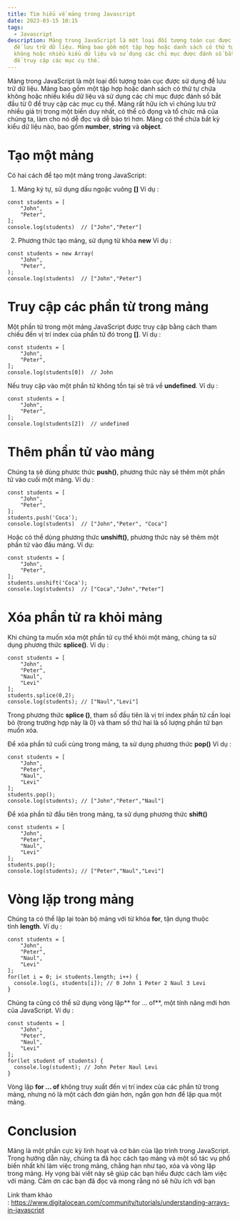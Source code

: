 ```yaml
---
title: Tìm hiểu về mảng trong Javascript
date: 2023-03-15 10:15
tags:
  - Javascript
description: Mảng trong JavaScript là một loại đối tượng toàn cục được sử dụng
  để lưu trữ dữ liệu. Mảng bao gồm một tập hợp hoặc danh sách có thứ tự chứa
  không hoặc nhiều kiểu dữ liệu và sử dụng các chỉ mục được đánh số bắt đầu từ 0
  để truy cập các mục cụ thể.
---
```

Mảng trong JavaScript là một loại đối tượng toàn cục được sử dụng để lưu trữ dữ liệu. Mảng bao gồm một tập hợp hoặc danh sách có thứ tự chứa không hoặc nhiều kiểu dữ liệu và sử dụng các chỉ mục được đánh số bắt đầu từ 0 để truy cập các mục cụ thể. Mảng rất hữu ích vì chúng lưu trữ nhiều giá trị trong một biến duy nhất, có thể cô đọng và tổ chức mã của chúng ta, làm cho nó dễ đọc và dễ bảo trì hơn. Mảng có thể chứa bất kỳ kiểu dữ liệu nào, bao gồm **number**, **string** và **object**.

# Tạo một mảng

Có hai cách để tạo một mảng trong JavaScript:

1. Mảng ký tự, sử dụng dấu ngoặc vuông **\[]** Ví dụ :

```none
const students = [
    "John",
    "Peter",
];
console.log(students)  // ["John","Peter"]

```

2. Phương thức tạo mảng, sử dụng từ khóa **new** Ví dụ :

```none
const students = new Array(
    "John",
    "Peter",
);
console.log(students)  // ["John","Peter"]

```

# Truy cập các phần từ trong mảng

Một phần tử trong một mảng JavaScript được truy cập bằng cách tham chiếu đến vị trí index của phần tử đó trong **\[]**. Ví dụ :

```none
const students = [
    "John",
    "Peter",
];
console.log(students[0])  // John

```

Nếu truy cập vào một phần tử không tồn tại sẽ trả về **undefined**. Ví dụ :

```none
const students = [
    "John",
    "Peter",
];
console.log(students[2])  // undefined

```

# Thêm phần tử vào mảng

Chúng ta sẽ dùng phươc thức **push()**, phương thức này sẽ thêm một phần tử vào cuối một mảng. Ví dụ :

```none
const students = [
    "John",
    "Peter",
];
students.push('Coca');
console.log(students)  // ["John","Peter", "Coca"]

```

Hoặc có thể dùng phương thức **unshift()**, phương thức này sẽ thêm một phần tử vào đầu mảng. Ví dụ:

```none
const students = [
    "John",
    "Peter",
];
students.unshift('Coca');
console.log(students)  // ["Coca","John","Peter"]

```

# Xóa phần tử ra khỏi mảng

Khi chúng ta muốn xóa một phần tử cụ thể khỏi một mảng, chúng ta sử dụng phương thức **splice()**. Ví dụ :

```none
const students = [
    "John",
    "Peter",
    "Naul",
    "Levi"
];
students.splice(0,2);
console.log(students); // ["Naul","Levi"]

```

Trong phương thức **splice ()**, tham số đầu tiên là vị trí index phần tử cần loại bỏ (trong trường hợp này là 0) và tham số thứ hai là số lượng phần tử bạn muốn xóa.

Để xóa phần tử cuối cùng trong mảng, ta sử dụng phương thức **pop()** Ví dụ :

```none
const students = [
    "John",
    "Peter",
    "Naul",
    "Levi"
];
students.pop();
console.log(students); // ["John","Peter","Naul"]

```

Để xóa phần tử đầu tiên trong mảng, ta sử dụng phương thức **shift()**

```none
const students = [
    "John",
    "Peter",
    "Naul",
    "Levi"
];
students.pop();
console.log(students); // ["Peter","Naul","Levi"]

```

# Vòng lặp trong mảng

Chúng ta có thể lặp lại toàn bộ mảng với từ khóa **for**, tận dụng thuộc tính **length**. Ví dụ :

```none
const students = [
    "John",
    "Peter",
    "Naul",
    "Levi"
];
for(let i = 0; i< students.length; i++) {
  console.log(i, students[i]); // 0 John 1 Peter 2 Naul 3 Levi
}

```

Chúng ta cũng có thể sử dụng vòng lặp\*\* for ... of\*\*, một tính năng mới hơn của JavaScript. Ví dụ :

```none
const students = [
    "John",
    "Peter",
    "Naul",
    "Levi"
];
for(let student of students) {
  console.log(student); // John Peter Naul Levi
}

```

Vòng lặp **for ... of** không truy xuất đến vị trí index của các phần tử trong mảng, nhưng nó là một cách đơn giản hơn, ngắn gọn hơn để lặp qua một mảng.

# Conclusion

Mảng là một phần cực kỳ linh hoạt và cơ bản của lập trình trong JavaScript. Trong hướng dẫn này, chúng ta đã học cách tạo mảng và một số tác vụ phổ biến nhất khi làm việc trong mảng, chẳng hạn như tạo, xóa và vòng lặp trong mảng. Hy vọng bài viết này sẽ giúp các bạn hiểu được cách làm việc với mảng. Cảm ơn các bạn đã đọc và mong rằng nó sẽ hữu ích với bạn

Link tham khảo : <https://www.digitalocean.com/community/tutorials/understanding-arrays-in-javascript>